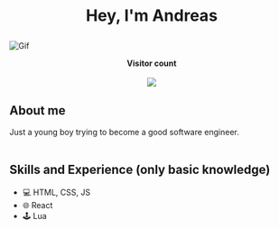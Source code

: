 <!--<img src="./src/code.gif" alt="Hey">-->

# <p align="center">Hey, I'm Andreas</p>

<img src="https://user-images.githubusercontent.com/74038190/213910845-af37a709-8995-40d6-be59-724526e3c3d7.gif" alt="Gif">
<!--<img src="https://user-images.githubusercontent.com/74038190/241765440-80728820-e06b-4f96-9c9e-9df46f0cc0a5.gif" alt="https://github.com/Anmol-Baranwal/Cool-GIFs-For-GitHub">-->

<p align="center"> 
  <b>Visitor count</b><br><br>
  <img src="https://profile-counter.glitch.me/lordofghost/count.svg" />
</p>

## About me
Just a young boy trying to become a good software engineer.
<br>
<br>

## Skills and Experience (only basic knowledge)
* 💻 HTML, CSS, JS
* 🌐 React
* 🕹 Lua

<!--![LordofGhost's GitHub stats](https://github-readme-stats.vercel.app/api?username=lordofghost&show_icons=true&theme=transparent)-->
